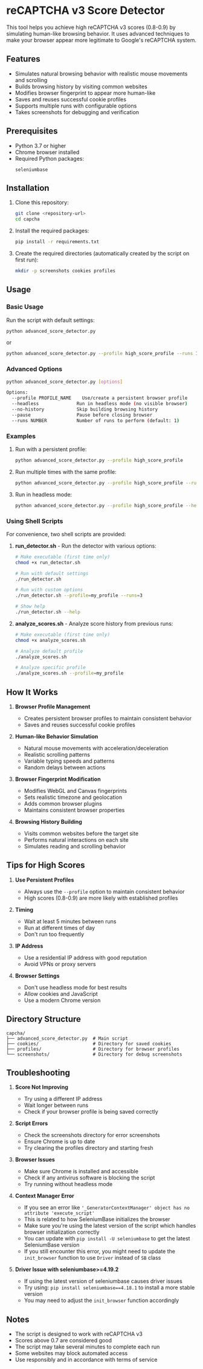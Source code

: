 # reCAPTCHA v3 Score Detector

This tool helps you achieve high reCAPTCHA v3 scores (0.8-0.9) by simulating human-like browsing behavior. It uses advanced techniques to make your browser appear more legitimate to Google's reCAPTCHA system.

## Features

- Simulates natural browsing behavior with realistic mouse movements and scrolling
- Builds browsing history by visiting common websites
- Modifies browser fingerprint to appear more human-like
- Saves and reuses successful cookie profiles
- Supports multiple runs with configurable options
- Takes screenshots for debugging and verification

## Prerequisites

- Python 3.7 or higher
- Chrome browser installed
- Required Python packages:
  ```
  seleniumbase
  ```

## Installation

1. Clone this repository:
   ```bash
   git clone <repository-url>
   cd capcha
   ```

2. Install the required packages:
   ```bash
   pip install -r requirements.txt
   ```

3. Create the required directories (automatically created by the script on first run):
   ```bash
   mkdir -p screenshots cookies profiles
   ```

## Usage

### Basic Usage

Run the script with default settings:
```bash
python advanced_score_detector.py
```

or 

```bash
python advanced_score_detector.py --profile high_score_profile --runs 1
```

### Advanced Options

```bash
python advanced_score_detector.py [options]

Options:
  --profile PROFILE_NAME    Use/create a persistent browser profile
  --headless              Run in headless mode (no visible browser)
  --no-history            Skip building browsing history
  --pause                 Pause before closing browser
  --runs NUMBER           Number of runs to perform (default: 1)
```

### Examples

1. Run with a persistent profile:
   ```bash
   python advanced_score_detector.py --profile high_score_profile
   ```

2. Run multiple times with the same profile:
   ```bash
   python advanced_score_detector.py --profile high_score_profile --runs 3
   ```

3. Run in headless mode:
   ```bash
   python advanced_score_detector.py --profile high_score_profile --headless
   ```

### Using Shell Scripts

For convenience, two shell scripts are provided:

1. **run_detector.sh** - Run the detector with various options:
   ```bash
   # Make executable (first time only)
   chmod +x run_detector.sh
   
   # Run with default settings
   ./run_detector.sh
   
   # Run with custom options
   ./run_detector.sh --profile=my_profile --runs=3
   
   # Show help
   ./run_detector.sh --help
   ```

2. **analyze_scores.sh** - Analyze score history from previous runs:
   ```bash
   # Make executable (first time only)
   chmod +x analyze_scores.sh
   
   # Analyze default profile
   ./analyze_scores.sh
   
   # Analyze specific profile
   ./analyze_scores.sh --profile=my_profile
   ```

## How It Works

1. **Browser Profile Management**
   - Creates persistent browser profiles to maintain consistent behavior
   - Saves and reuses successful cookie profiles

2. **Human-like Behavior Simulation**
   - Natural mouse movements with acceleration/deceleration
   - Realistic scrolling patterns
   - Variable typing speeds and patterns
   - Random delays between actions

3. **Browser Fingerprint Modification**
   - Modifies WebGL and Canvas fingerprints
   - Sets realistic timezone and geolocation
   - Adds common browser plugins
   - Maintains consistent browser properties

4. **Browsing History Building**
   - Visits common websites before the target site
   - Performs natural interactions on each site
   - Simulates reading and scrolling behavior

## Tips for High Scores

1. **Use Persistent Profiles**
   - Always use the `--profile` option to maintain consistent behavior
   - High scores (0.8-0.9) are more likely with established profiles

2. **Timing**
   - Wait at least 5 minutes between runs
   - Run at different times of day
   - Don't run too frequently

3. **IP Address**
   - Use a residential IP address with good reputation
   - Avoid VPNs or proxy servers

4. **Browser Settings**
   - Don't use headless mode for best results
   - Allow cookies and JavaScript
   - Use a modern Chrome version

## Directory Structure

```
capcha/
├── advanced_score_detector.py  # Main script
├── cookies/                    # Directory for saved cookies
├── profiles/                   # Directory for browser profiles
└── screenshots/                # Directory for debug screenshots
```

## Troubleshooting

1. **Score Not Improving**
   - Try using a different IP address
   - Wait longer between runs
   - Check if your browser profile is being saved correctly

2. **Script Errors**
   - Check the screenshots directory for error screenshots
   - Ensure Chrome is up to date
   - Try clearing the profiles directory and starting fresh

3. **Browser Issues**
   - Make sure Chrome is installed and accessible
   - Check if any antivirus software is blocking the script
   - Try running without headless mode

4. **Context Manager Error**
   - If you see an error like `'_GeneratorContextManager' object has no attribute 'execute_script'`
   - This is related to how SeleniumBase initializes the browser
   - Make sure you're using the latest version of the script which handles browser initialization correctly
   - You can update with `pip install -U seleniumbase` to get the latest SeleniumBase version
   - If you still encounter this error, you might need to update the `init_browser` function to use `Driver` instead of `SB` class

5. **Driver Issue with seleniumbase>=4.19.2**
   - If using the latest version of seleniumbase causes driver issues
   - Try using: `pip install seleniumbase==4.18.1` to install a more stable version
   - You may need to adjust the `init_browser` function accordingly

## Notes

- The script is designed to work with reCAPTCHA v3
- Scores above 0.7 are considered good
- The script may take several minutes to complete each run
- Some websites may block automated access
- Use responsibly and in accordance with terms of service
